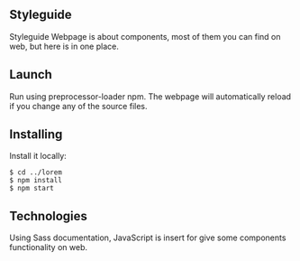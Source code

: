 ## Styleguide

Styleguide Webpage is about components, most of them you can find on web, but here is in one place.


## Launch

Run using preprocessor-loader npm. The webpage will automatically reload if you change any of the source files.

## Installing

Install it locally:
```
$ cd ../lorem
$ npm install
$ npm start
```

## Technologies

Using Sass documentation, JavaScript is insert for give some components functionality on web.